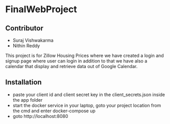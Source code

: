 # FinalWebProject
## Contributor
* Suraj Vishwakarma
* Nithin Reddy

This project is for Zillow Housing Prices where we have created a login and signup page where user 
can login in addition to that we have also a calendar that display and retrieve data out of Google Calendar.

## Installation
* paste your client id and client secret key in the client_secrets.json inside the app folder
* start the docker service in your laptop, goto your project location from the cmd and enter docker-compose up
* goto http://localhost:8080

